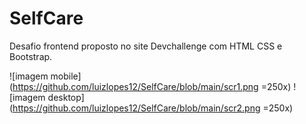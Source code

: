 # SelfCare
 Desafio frontend proposto no site Devchallenge com HTML CSS e Bootstrap. 

![imagem mobile](https://github.com/luizlopes12/SelfCare/blob/main/scr1.png =250x)
![imagem desktop](https://github.com/luizlopes12/SelfCare/blob/main/scr2.png =250x)
